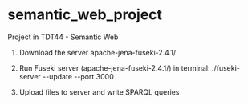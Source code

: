 # semantic_web_project
Project in TDT44 - Semantic Web

1. Download the server apache-jena-fuseki-2.4.1/ 

2. Run Fuseki server (apache-jena-fuseki-2.4.1/) in terminal: ./fuseki-server --update --port 3000

3. Upload files to server and write SPARQL queries
